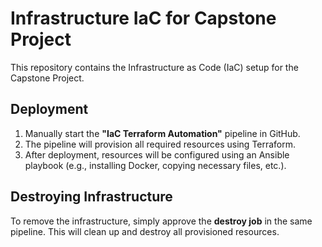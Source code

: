 # Infrastructure IaC for Capstone Project

This repository contains the Infrastructure as Code (IaC) setup for the Capstone Project.

## Deployment

1. Manually start the **"IaC Terraform Automation"** pipeline in GitHub.
2. The pipeline will provision all required resources using Terraform.
3. After deployment, resources will be configured using an Ansible playbook (e.g., installing Docker, copying necessary files, etc.).

## Destroying Infrastructure

To remove the infrastructure, simply approve the **destroy job** in the same pipeline. This will clean up and destroy all provisioned resources.

